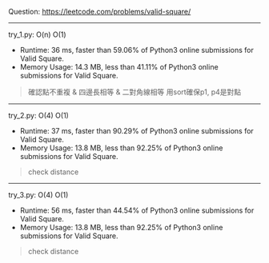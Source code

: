 Question: https://leetcode.com/problems/valid-square/

---

try_1.py: O(n) O(1)

* Runtime: 36 ms, faster than 59.06% of Python3 online submissions for Valid Square.
* Memory Usage: 14.3 MB, less than 41.11% of Python3 online submissions for Valid Square.

> 確認點不重複 & 四邊長相等 & 二對角線相等
> 用sort確保p1, p4是對點

---

try_2.py: O(4) O(1)

* Runtime: 37 ms, faster than 90.29% of Python3 online submissions for Valid Square.
* Memory Usage: 13.8 MB, less than 92.25% of Python3 online submissions for Valid Square.

> check distance

---

try_3.py: O(4) O(1)

* Runtime: 56 ms, faster than 44.54% of Python3 online submissions for Valid Square.
* Memory Usage: 13.8 MB, less than 92.25% of Python3 online submissions for Valid Square.

> check distance